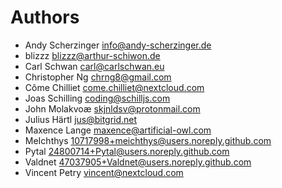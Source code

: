<!--
  - SPDX-FileCopyrightText: 2024 Nextcloud GmbH and Nextcloud contributors
  - SPDX-License-Identifier: AGPL-3.0-or-later
-->
# Authors

- Andy Scherzinger <info@andy-scherzinger.de>
- blizzz <blizzz@arthur-schiwon.de>
- Carl Schwan <carl@carlschwan.eu>
- Christopher Ng <chrng8@gmail.com>
- Côme Chilliet <come.chilliet@nextcloud.com>
- Joas Schilling <coding@schilljs.com>
- John Molakvoæ <skjnldsv@protonmail.com>
- Julius Härtl <jus@bitgrid.net>
- Maxence Lange <maxence@artificial-owl.com>
- MeIchthys <10717998+meichthys@users.noreply.github.com>
- Pytal <24800714+Pytal@users.noreply.github.com>
- Valdnet <47037905+Valdnet@users.noreply.github.com>
- Vincent Petry <vincent@nextcloud.com>
